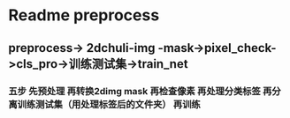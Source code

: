 # Readme preprocess
##                   preprocess-> 2dchuli-img  -mask->pixel_check->cls_pro->训练测试集->train_net
### 五步 先预处理 再转换2dimg mask 再检查像素 再处理分类标签 再分离训练测试集（用处理标签后的文件夹）  再训练
